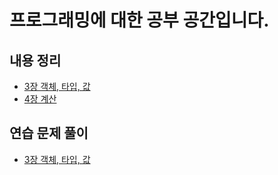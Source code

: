 # 프로그래밍에 대한 공부 공간입니다.

## 내용 정리
- [3장 객체, 타입, 값](https://github.com/Joseph-Cha/ProgrammingStudyUsingCpp/blob/main/%EB%82%B4%EC%9A%A9%20%EC%A0%95%EB%A6%AC%20%EB%AC%B8%EC%84%9C/3%EC%9E%A5/%EC%B1%95%ED%84%B0%203%EC%9E%A5%20%EC%9A%94%EC%95%BD.md)
- [4장 계산](https://github.com/Joseph-Cha/ProgrammingStudyUsingCpp/blob/main/%EB%82%B4%EC%9A%A9%20%EC%A0%95%EB%A6%AC%20%EB%AC%B8%EC%84%9C/4%EC%9E%A5/%EB%B3%B8%EB%AC%B8%20%EB%82%B4%EC%9A%A9%20%EC%9A%94%EC%95%BD.md)

## 연습 문제 풀이
- [3장 객체, 타입, 값](https://github.com/Joseph-Cha/ProgrammingStudyUsingCpp/blob/main/%EB%82%B4%EC%9A%A9%20%EC%A0%95%EB%A6%AC%20%EB%AC%B8%EC%84%9C/3%EC%9E%A5/%EC%B1%95%ED%84%B0%203%EC%9E%A5%20%EB%AC%B8%EC%A0%9C%20%ED%92%80%EC%9D%B4.md)
